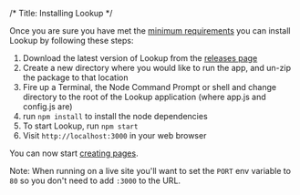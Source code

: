 /*
Title: Installing Lookup
*/

Once you are sure you have met the [minimum requirements](%base_url%/install/requirements) you can install
Lookup by following these steps:

1. Download the latest version of Lookup from the [releases page](https://github.com/wgalyen/Lookup/releases)
2. Create a new directory where you would like to run the app, and un-zip the package to that location
3. Fire up a Terminal, the Node Command Prompt or shell and change directory to the root of the Lookup application (where app.js and config.js are)
4. run `npm install` to install the node dependencies
5. To start Lookup, run `npm start`
6. Visit `http://localhost:3000` in your web browser

You can now start [creating pages](%base_url%/usage/creating-pages).

Note: When running on a live site you'll want to set the `PORT` env variable to `80` so you don't need to
add `:3000` to the URL.
